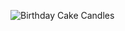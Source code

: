 

![Birthday Cake Candles](https://github.com/VSaiSruthiReddy/TECHNITY-ABHYUDAY/assets/120205523/ccf990bc-2d83-4976-8df2-e1f8c0f672d6)
